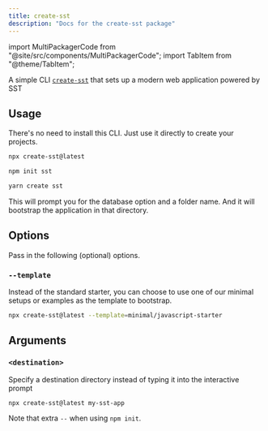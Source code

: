 ```yaml
---
title: create-sst
description: "Docs for the create-sst package"
---
```

import MultiPackagerCode from "@site/src/components/MultiPackagerCode";
import TabItem from "@theme/TabItem";

A simple CLI [`create-sst`](https://www.npmjs.com/package/create-sst) that sets up a modern web application powered by SST

## Usage

There's no need to install this CLI. Just use it directly to create your projects.

<MultiPackagerCode>
<TabItem value="npx">

```bash
npx create-sst@latest
```

</TabItem>

<TabItem value="npm">

```bash
npm init sst
```

</TabItem>

<TabItem value="yarn">

```bash
yarn create sst
```

</TabItem>
</MultiPackagerCode>

This will prompt you for the database option and a folder name. And it will bootstrap the application in that directory.

## Options

Pass in the following (optional) options.

### `--template`

Instead of the standard starter, you can choose to use one of our minimal setups or examples as the template to bootstrap.

```bash
npx create-sst@latest --template=minimal/javascript-starter
```

## Arguments

### `<destination>`

Specify a destination directory instead of typing it into the interactive prompt

```bash
npx create-sst@latest my-sst-app
```

Note that extra `--` when using `npm init`.

